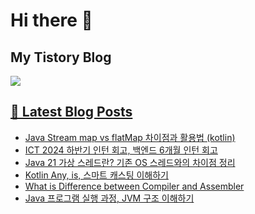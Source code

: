 # Hi there 👋

## My Tistory Blog

<p>
    <a href="https://kylo8.tistory.com"><img src="https://img.shields.io/badge/Tistory-000000?style=flat-square&logo=Tistory&logoColor=white"/>
</p>

## 📕 Latest Blog Posts

<ul><li><a href='https://kylo8.tistory.com/entry/Java-Stream-map-vs-flatMap-%EC%B0%A8%EC%9D%B4%EC%A0%90%EA%B3%BC-%ED%99%9C%EC%9A%A9%EB%B2%95-kotlin' target='_blank'>Java Stream map vs flatMap 차이점과 활용법 (kotlin)</a></li><li><a href='https://kylo8.tistory.com/entry/ICT-2024-%ED%95%98%EB%B0%98%EA%B8%B0-%EC%9D%B8%ED%84%B4-%ED%9A%8C%EA%B3%A0-%EB%B0%B1%EC%97%94%EB%93%9C-6%EA%B0%9C%EC%9B%94-%EC%9D%B8%ED%84%B4-%ED%9A%8C%EA%B3%A0' target='_blank'>ICT 2024 하반기 인턴 회고, 백엔드 6개월 인턴 회고</a></li><li><a href='https://kylo8.tistory.com/entry/Java-21-%EA%B0%80%EC%83%81-%EC%8A%A4%EB%A0%88%EB%93%9C%EB%9E%80-%EA%B8%B0%EC%A1%B4-OS-%EC%8A%A4%EB%A0%88%EB%93%9C%EC%99%80%EC%9D%98-%EC%B0%A8%EC%9D%B4%EC%A0%90-%EC%A0%95%EB%A6%AC' target='_blank'>Java 21 가상 스레드란? 기존 OS 스레드와의 차이점 정리</a></li><li><a href='https://kylo8.tistory.com/entry/Kotlin-Any-is-%EC%8A%A4%EB%A7%88%ED%8A%B8-%EC%BA%90%EC%8A%A4%ED%8C%85-%EC%9D%B4%ED%95%B4%ED%95%98%EA%B8%B0' target='_blank'>Kotlin Any, is, 스마트 캐스팅 이해하기</a></li><li><a href='https://kylo8.tistory.com/entry/What-is-Difference-between-Compiler-and-Assembler' target='_blank'>What is Difference between Compiler and Assembler</a></li><li><a href='https://kylo8.tistory.com/entry/Java-%ED%94%84%EB%A1%9C%EA%B7%B8%EB%9E%A8-%EC%8B%A4%ED%96%89-%EA%B3%BC%EC%A0%95-JVM-%EA%B5%AC%EC%A1%B0-%EC%9D%B4%ED%95%B4%ED%95%98%EA%B8%B0' target='_blank'>Java 프로그램 실행 과정, JVM 구조 이해하기</a></li></ul>